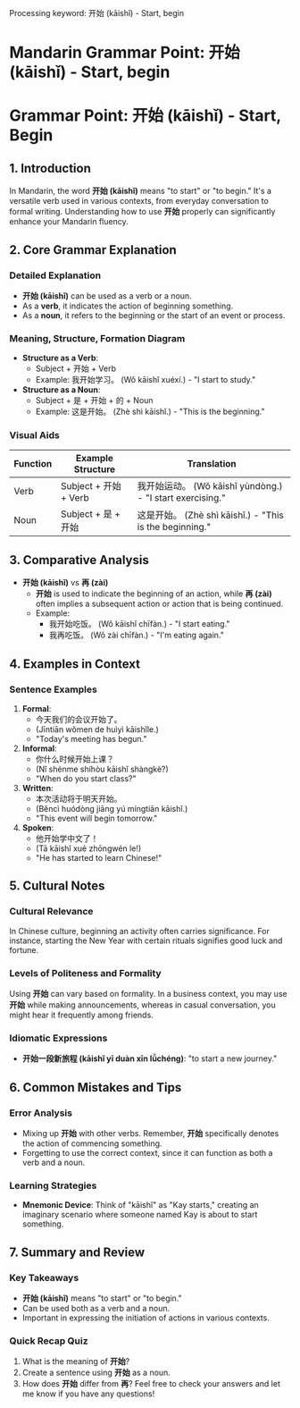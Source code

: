 Processing keyword: 开始 (kāishǐ) - Start, begin
# Mandarin Grammar Point: 开始 (kāishǐ) - Start, begin
# Grammar Point: 开始 (kāishǐ) - Start, Begin
## 1. Introduction
In Mandarin, the word **开始 (kāishǐ)** means "to start" or "to begin." It's a versatile verb used in various contexts, from everyday conversation to formal writing. Understanding how to use **开始** properly can significantly enhance your Mandarin fluency.
## 2. Core Grammar Explanation
### Detailed Explanation
- **开始 (kāishǐ)** can be used as a verb or a noun.
- As a **verb**, it indicates the action of beginning something. 
- As a **noun**, it refers to the beginning or the start of an event or process.
### Meaning, Structure, Formation Diagram
- **Structure as a Verb**:
  - Subject + 开始 + Verb
  - Example: 我开始学习。 (Wǒ kāishǐ xuéxí.) - "I start to study."
- **Structure as a Noun**:
  - Subject + 是 + 开始 + 的 + Noun
  - Example: 这是开始。 (Zhè shì kāishǐ.) - "This is the beginning."
### Visual Aids
| Function  | Example Structure | Translation                  |
|-----------|-------------------|------------------------------|
| Verb      | Subject + 开始 + Verb | 我开始运动。 (Wǒ kāishǐ yùndòng.) - "I start exercising." |
| Noun      | Subject + 是 + 开始 | 这是开始。 (Zhè shì kāishǐ.) - "This is the beginning." |
## 3. Comparative Analysis
- **开始 (kāishǐ)** vs **再 (zài)**  
  - **开始** is used to indicate the beginning of an action, while **再 (zài)** often implies a subsequent action or action that is being continued.
  - Example: 
    - 我开始吃饭。 (Wǒ kāishǐ chīfàn.) - "I start eating."
    - 我再吃饭。 (Wǒ zài chīfàn.) - "I'm eating again."
## 4. Examples in Context
### Sentence Examples
1. **Formal**:  
   - 今天我们的会议开始了。  
   - (Jīntiān wǒmen de huìyì kāishǐle.)  
   - "Today's meeting has begun."
2. **Informal**:  
   - 你什么时候开始上课？  
   - (Nǐ shénme shíhòu kāishǐ shàngkè?)  
   - "When do you start class?"
3. **Written**:  
   - 本次活动将于明天开始。  
   - (Běncì huódòng jiāng yú míngtiān kāishǐ.)  
   - "This event will begin tomorrow."
4. **Spoken**:  
   - 他开始学中文了！  
   - (Tā kāishǐ xué zhōngwén le!)  
   - "He has started to learn Chinese!"
## 5. Cultural Notes
### Cultural Relevance
In Chinese culture, beginning an activity often carries significance. For instance, starting the New Year with certain rituals signifies good luck and fortune. 
### Levels of Politeness and Formality
Using **开始** can vary based on formality. In a business context, you may use **开始** while making announcements, whereas in casual conversation, you might hear it frequently among friends.
### Idiomatic Expressions
- **开始一段新旅程 (kāishǐ yī duàn xīn lǚchéng)**: "to start a new journey."
## 6. Common Mistakes and Tips 
### Error Analysis
- Mixing up **开始** with other verbs. Remember, **开始** specifically denotes the action of commencing something.
- Forgetting to use the correct context, since it can function as both a verb and a noun.
### Learning Strategies
- **Mnemonic Device**: Think of "kāishǐ" as "Kay starts," creating an imaginary scenario where someone named Kay is about to start something.
## 7. Summary and Review
### Key Takeaways
- **开始 (kāishǐ)** means "to start" or "to begin."
- Can be used both as a verb and a noun.
- Important in expressing the initiation of actions in various contexts.
### Quick Recap Quiz
1. What is the meaning of **开始**?
2. Create a sentence using **开始** as a noun.
3. How does **开始** differ from **再**? 
Feel free to check your answers and let me know if you have any questions!
